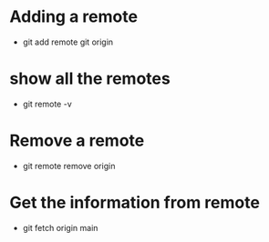 # Adding a remote
- git add remote git origin <url>

# show all the remotes
- git remote -v

# Remove a remote
- git remote remove origin

# Get the information from remote
- git fetch origin main
